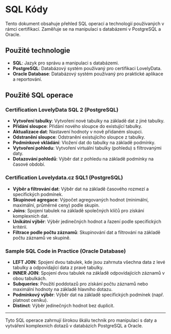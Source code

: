 # SQL Kódy

Tento dokument obsahuje přehled SQL operací a technologií používaných v rámci certifikací. Zaměřuje se na manipulaci s databázemi v PostgreSQL a Oracle.

## Použité technologie

- **SQL**: Jazyk pro správu a manipulaci s databázemi.
- **PostgreSQL**: Databázový systém používaný pro certifikaci LovelyData.
- **Oracle Database**: Databázový systém používaný pro praktické aplikace a reportování.

## Použité SQL operace

### Certification LovelyData SQL 2 (PostgreSQL)

- **Vytvoření tabulky**: Vytvoření nové tabulky na základě dat z jiné tabulky.
- **Přidání sloupce**: Přidání nového sloupce do existující tabulky.
- **Aktualizace dat**: Nastavení hodnoty v nově přidaném sloupci.
- **Odstranění sloupce**: Odstranění existujícího sloupce z tabulky.
- **Podmínkové vkládání**: Vložení dat do tabulky na základě podmínky.
- **Vytvoření pohledu**: Vytvoření virtuální tabulky (pohledu) s filtrovanými daty.
- **Dotazování pohledů**: Výběr dat z pohledu na základě podmínky na časové období.

### Certification Lovelydata.cz SQL1 (PostgreSQL)

- **Výběr a filtrování dat**: Výběr dat na základě časového rozmezí a specifických podmínek.
- **Skupinové agregace**: Výpočet agregovaných hodnot (minimální, maximální, průměrné ceny) podle skupin.
- **Joins**: Spojení tabulek na základě společných klíčů pro získání komplexních dat.
- **Unikátní výběr**: Výběr jedinečných hodnot a řazení podle specifických kritérií.
- **Filtrace podle počtu záznamů**: Skupinování dat a filtrování na základě počtu záznamů ve skupině.

### Sample SQL Code in Practice (Oracle Database)

- **LEFT JOIN**: Spojení dvou tabulek, kde jsou zahrnuta všechna data z levé tabulky a odpovídající data z pravé tabulky.
- **INNER JOIN**: Spojení dvou tabulek na základě odpovídajících záznamů v obou tabulkách.
- **Subqueries**: Použití poddotazů pro získání počtu záznamů nebo maximální hodnoty na základě hlavního dotazu.
- **Podmínkový výběr**: Výběr dat na základě specifických podmínek (např. platnost ceníku).
- **Distinct**: Výběr jedinečných hodnot bez duplicit.

---

Tyto SQL operace zahrnují širokou škálu technik pro manipulaci s daty a vytváření komplexních dotazů v databázích PostgreSQL a Oracle.
